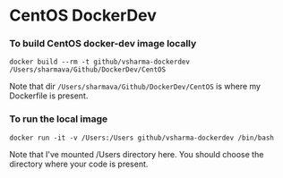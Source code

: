 # CentOS DockerDev

### To build CentOS docker-dev image locally
```
docker build --rm -t github/vsharma-dockerdev /Users/sharmava/Github/DockerDev/CentOS
```
Note that dir ```/Users/sharmava/Github/DockerDev/CentOS``` is where my Dockerfile is present.

### To run the local image
```
docker run -it -v /Users:/Users github/vsharma-dockerdev /bin/bash
```
Note that I've mounted /Users directory here. You should choose the directory where your code is present.
